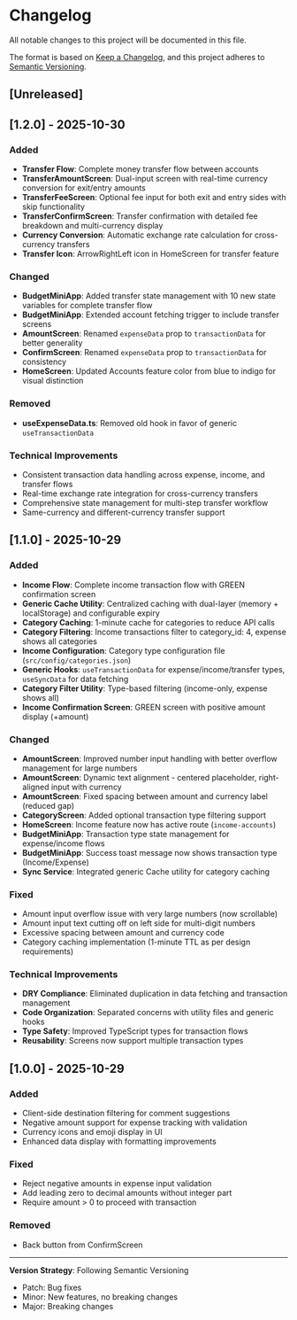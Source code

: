 # Changelog

All notable changes to this project will be documented in this file.

The format is based on [Keep a Changelog](https://keepachangelog.com/en/1.0.0/),
and this project adheres to [Semantic Versioning](https://semver.org/spec/v2.0.0.html).

## [Unreleased]

## [1.2.0] - 2025-10-30

### Added
- **Transfer Flow**: Complete money transfer flow between accounts
- **TransferAmountScreen**: Dual-input screen with real-time currency conversion for exit/entry amounts
- **TransferFeeScreen**: Optional fee input for both exit and entry sides with skip functionality
- **TransferConfirmScreen**: Transfer confirmation with detailed fee breakdown and multi-currency display
- **Currency Conversion**: Automatic exchange rate calculation for cross-currency transfers
- **Transfer Icon**: ArrowRightLeft icon in HomeScreen for transfer feature

### Changed
- **BudgetMiniApp**: Added transfer state management with 10 new state variables for complete transfer flow
- **BudgetMiniApp**: Extended account fetching trigger to include transfer screens
- **AmountScreen**: Renamed `expenseData` prop to `transactionData` for better generality
- **ConfirmScreen**: Renamed `expenseData` prop to `transactionData` for consistency
- **HomeScreen**: Updated Accounts feature color from blue to indigo for visual distinction

### Removed
- **useExpenseData.ts**: Removed old hook in favor of generic `useTransactionData`

### Technical Improvements
- Consistent transaction data handling across expense, income, and transfer flows
- Real-time exchange rate integration for cross-currency transfers
- Comprehensive state management for multi-step transfer workflow
- Same-currency and different-currency transfer support

## [1.1.0] - 2025-10-29

### Added
- **Income Flow**: Complete income transaction flow with GREEN confirmation screen
- **Generic Cache Utility**: Centralized caching with dual-layer (memory + localStorage) and configurable expiry
- **Category Caching**: 1-minute cache for categories to reduce API calls
- **Category Filtering**: Income transactions filter to category_id: 4, expense shows all categories
- **Income Configuration**: Category type configuration file (`src/config/categories.json`)
- **Generic Hooks**: `useTransactionData` for expense/income/transfer types, `useSyncData` for data fetching
- **Category Filter Utility**: Type-based filtering (income-only, expense shows all)
- **Income Confirmation Screen**: GREEN screen with positive amount display (+amount)

### Changed
- **AmountScreen**: Improved number input handling with better overflow management for large numbers
- **AmountScreen**: Dynamic text alignment - centered placeholder, right-aligned input with currency
- **AmountScreen**: Fixed spacing between amount and currency label (reduced gap)
- **CategoryScreen**: Added optional transaction type filtering support
- **HomeScreen**: Income feature now has active route (`income-accounts`)
- **BudgetMiniApp**: Transaction type state management for expense/income flows
- **BudgetMiniApp**: Success toast message now shows transaction type (Income/Expense)
- **Sync Service**: Integrated generic Cache utility for category caching

### Fixed
- Amount input overflow issue with very large numbers (now scrollable)
- Amount input text cutting off on left side for multi-digit numbers
- Excessive spacing between amount and currency code
- Category caching implementation (1-minute TTL as per design requirements)

### Technical Improvements
- **DRY Compliance**: Eliminated duplication in data fetching and transaction management
- **Code Organization**: Separated concerns with utility files and generic hooks
- **Type Safety**: Improved TypeScript types for transaction flows
- **Reusability**: Screens now support multiple transaction types

## [1.0.0] - 2025-10-29

### Added
- Client-side destination filtering for comment suggestions
- Negative amount support for expense tracking with validation
- Currency icons and emoji display in UI
- Enhanced data display with formatting improvements

### Fixed
- Reject negative amounts in expense input validation
- Add leading zero to decimal amounts without integer part
- Require amount > 0 to proceed with transaction

### Removed
- Back button from ConfirmScreen

---

**Version Strategy**: Following Semantic Versioning
- Patch: Bug fixes
- Minor: New features, no breaking changes
- Major: Breaking changes
